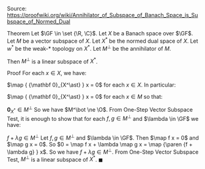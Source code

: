 # 

Source: https://proofwiki.org/wiki/Annihilator_of_Subspace_of_Banach_Space_is_Subspace_of_Normed_Dual

Theorem
Let $\GF \in \set {\R, \C}$. 
Let $X$ be a Banach space over $\GF$.
Let $M$ be a vector subspace of $X$. 
Let $X^\ast$ be the normed dual space of $X$. 
Let $w^\ast$ be the weak-$\ast$ topology on $X^\ast$.
Let $M^\bot$ be the annihilator of $M$. 

Then $M^\bot$ is a linear subspace of $X^\ast$. 


Proof
For each $x \in X$, we have: 

$\map { {\mathbf 0}_{X^\ast} } x = 0$ for each $x \in X$.
In particular:

$\map { {\mathbf 0}_{X^\ast} } x = 0$ for each $x \in M$
so that: 

${\mathbf 0}_{X^\ast} \in M^\bot$
So we have $M^\bot \ne \O$.
From One-Step Vector Subspace Test, it is enough to show that for each $f, g \in M^\bot$ and $\lambda \in \GF$ we have: 

$f + \lambda g \in M^\bot$
Let $f, g \in M^\bot$ and $\lambda \in \GF$. 
Then $\map f x = 0$ and $\map g x = 0$.
So $0 = \map f x + \lambda \map g x = \map {\paren {f + \lambda g} } x$.
So we have $f + \lambda g \in M^\bot$.
From One-Step Vector Subspace Test, $M^\bot$ is a linear subspace of $X^\ast$.
$\blacksquare$





